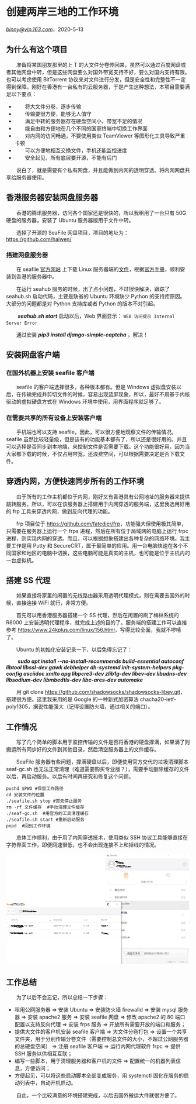 
# 创建两岸三地的工作环境

*<binny@vip.163.com>*，2020-5-13

## 为什么有这个项目

&emsp;&emsp;准备将某国朋友那里的上 T 的大文件分卷传回来，虽然可以通过百度网盘或者其他网盘中转，但是这些网盘要么对国外带宽支持不好，要么对国内支持有限。也可以考虑使用 BitTorrent 协议来对文件进行分发，但是安全性和完整性不一定得到保障。刚好在香港有一台私有的云服务器，于是产生这种想法，本项目需要满足以下要点：

+ &emsp;&emsp;将大文件分卷，逐步传输
+ &emsp;&emsp;传输要很方便，能够无人值守
+ &emsp;&emsp;满足中转的服务器存在硬盘空间小，带宽不足的情况
+ &emsp;&emsp;能自由和方便地在几个不同的国家终端中切换工作界面
+ &emsp;&emsp;对内网的访问畅通，不要使用类似 TeamViewer 等图形化工具导致严重卡顿
+ &emsp;&emsp;可以方便地相互交换文件，手机还能监控进度
+ &emsp;&emsp;安全起见，所有底层要开源，不能有后门

&emsp;&emsp;说白了，就是需要有个私有网盘，并且能做到内网的透明穿透。将内网网盘共享给服务器使用。

## 香港服务器安装网盘服务器

&emsp;&emsp;香港的腾讯服务器，访问各个国家还是很快的，所以我租用了一台只有 50G 硬盘的服务器，安装了 Ubuntu 服务器版用于文件中转。

&emsp;&emsp;选择了开源的 SeaFile 网盘项目，项目的地址为：<https://github.com/haiwen/>

### 搭建网盘服务器

&emsp;&emsp;在 seafile [官方网站](https://www.seafile.com/home/) 上下载 Linux 服务器端的[文件](http://seafile-downloads.oss-cn-shanghai.aliyuncs.com/seafile-server_7.1.3_x86-64.tar.gz)，根据[官方手册](https://cloud.seafile.com/published/seafile-manual-cn/home.md)，顺利安装到香港的服务器中。

&emsp;&emsp;在运行 seahub 服务的时候，出了点小问题，不过很快解决，跟踪了 seahub.sh 启动代码，主要是缺省的 Ubuntu 环境缺少 Python 的支持库原因。大部分的问题都是对 Python 支持库或者 Python 的版本不对引起。

&emsp;&emsp;  ***seahub.sh start*** 启动以后，Web 界面显示： `WEB 访问提示 Internal Server Error`

&emsp;&emsp;通过安装 ***pip3 install django-simple-captcha*** ，解决！

## 安装网盘客户端

### 在国外机器上安装 seafile 客户端

&emsp;&emsp;seafile 的客户端选择很多，各种版本都有。但是 Windows 虚拟盘安装以后，在传输完成并剪切文件的时候，容易出现蓝屏现象，所以，最好不用基于内核驱动的虚拟硬盘方式在 Windows 环境中使用，用界面程序就足够了。

### 在需要共享的所有设备上安装客户端

&emsp;&emsp;手机端也可以支持 seafile，因此，可以很方便地观察文件的传输情况。seafile 虽然比较轻量级，但是该有的功能基本都有了，所以还是很好用的。并且可以选择是否同步到本地端，来控制文件是否需要下载。这个功能很好用，因为当大家都下载的时候，不仅占用带宽，还浪费空间，可以根据需要决定是否下载文件。

## 穿透内网，方便快速同步所有的工作环境

&emsp;&emsp;由于所有的工作主机都位于内网，刚好又有香港具有公网地址的服务器来提供跳转服务，所以，可以在该服务器上搭建用于内网穿透的服务端，这里我选用好用的 frp 工具来穿透内网，做到反向代理的功能。

&emsp;&emsp;frp 项目位于 <https://github.com/fatedier/frp>，功能强大但使用极其简单，只需要在服务器上运行一个 frps 进程，然后在所有位于局域网的电脑上运行 frpc 进程，则实现内网的穿透。而且，可以根据想象搭建出各种复杂的网络环境。我主要工作是用 Putty 和 SecureCRT，属于最简单的应用。用一台电脑快速在各个不同国家和地区的电脑中切换，这些电脑可能是真实的主机，也可能是位于主机内的一台虚拟机。

## 搭建 SS 代理

&emsp;&emsp;如果直接将家里的闲置的无线路由器采用透明代理模式，则在需要去国外的时候，直接连接 WiFi 就行，非常方便。

&emsp;&emsp;首先可以用香港服务器搭建一个 SS 代理，然后在闲置的刷了梅林系统的 R8000 上安装透明代理程序，就完成上述的目的了。服务端的搭建工作可以直接参考 <https://www.24kplus.com/linux/156.html>，写得比较全面，我就不啰嗦了。

&emsp;&emsp;Ubuntu 的初始化安装记录一下，以后免得忘记了：

&emsp;&emsp; ***sudo apt install --no-install-recommends build-essential autoconf libtool libssl-dev gawk debhelper dh-systemd init-system-helpers pkg-config asciidoc xmlto apg libpcre3-dev zlib1g-dev libev-dev libudns-dev libsodium-dev libmbedtls-dev libc-ares-dev automake***

&emsp;&emsp;用 git clone <https://github.com/shadowsocks/shadowsocks-libev.git>，搭建很方便。这里我采用的是 Google 的一种新式加密算法 chacha20-ietf-poly1305，据说性能强大（记得设置防火墙，通过相关的端口）。

## 工作情况

&emsp;&emsp;写了几个简单的脚本用于监控传输的文件是否将香港的硬盘撑满，如果满了则搬运所有同步好的文件到其他目录，然后清空服务器上的文件缓存。

&emsp;&emsp;SeaFile 服务器有些问题，撑满硬盘以后，即便使用官方交代的垃圾清理脚本 seaf-gc.sh 也无法正常清理（难道需要购买专业版？），需要手动删除缓存的文件以后，再启动服务。以后有时间再研究和修复这个问题。

```shell
pushd $PWD #保留工作路径
cd 安装文件的位置
./seafile.sh stop #首先停止服务
rm -rf 文件缓存  #手动清理文件缓存
./seaf-gc.sh  #用官方的工具清理缓存
./seafile.sh start #重新启动服务
popd  #回到工作环境
```

&emsp;&emsp;总体工作顺利，由于用了内网穿透技术，使用类似 SSH 协议工具能够直接在字符界面工作，即便网速很低，也不会出现连接不上和掉线的情况。

<!-- 居中 宽度500 -->
<div align=center>
	<img src="https://github.com/superbinny/wsl2study/blob/master/img/seafile_trans.png" width="500"> 
</div>

## 工作总结

&emsp;&emsp;为了以后不会忘记，所以总结一下步骤：

+ 租用公网服务器 => 安装 Ubuntu => 安装防火墙 firewalld => 安装 mysql 服务器 => 安装 apache2 服务 => 安装 seafile 网盘 => 修改 apache2 的 80 端口配置以支持反向代理 => 安装 frps 服务 => 开放所有需要开放的端口和服务；
+ 提供大文件的客户机安装 seafile 客户端 => 大文件分卷打包 => 设置一个共享文件夹，用于分别传输分卷文件（需要控制总文件的大小，不超过公网服务器的总硬盘空间） => 注册 seafile 客户端 => 运行内网代理软件 frpc => 提供 SSH 服务以供相互互联；
+ 编写一些脚本，用于清理服务器和客户机的文件 => 配置统一的机器列表信息，方便访问；
+ 方便起见，可以将这些启动脚本全部变成服务，用 systemctl 固化在服务的启动列表中，自动开机启动。

&emsp;&emsp;自此，一个比较满意的环境搭建完成，以后去国外搬运大件就很方便了。
